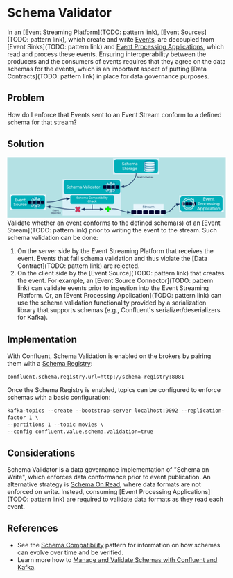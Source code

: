 # Schema Validator
In an [Event Streaming Platform](TODO: pattern link), [Event Sources](TODO: pattern link), which create and write [Events](../event/event.md), are decoupled from [Event Sinks](TODO: pattern link) and [Event Processing Applications](../event-processing/event-processing-application.md), which read and process these events. Ensuring interoperability between the producers and the consumers of events requires that they agree on the data schemas for the events, which is an important aspect of putting [Data Contracts](TODO: pattern link) in place for data governance purposes.

## Problem
How do I enforce that Events sent to an Event Stream conform to a defined schema for that stream?

## Solution
![schema-validator](../img/schema-validator.png)
Validate whether an event conforms to the defined schema(s) of an [Event Stream](TODO: pattern link) prior to writing the event to the stream.  Such schema validation can be done:

1. On the server side by the Event Streaming Platform that receives the event. Events that fail schema validation and thus violate the [Data Contract](TODO: pattern link) are rejected.
2. On the client side by the [Event Source](TODO: pattern link) that creates the event. For example, an [Event Source Connector](TODO: pattern link) can validate events prior to ingestion into the Event Streaming Platform. Or, an [Event Processing Application](TODO: pattern link) can use the schema validation functionality provided by a serialization library that supports schemas (e.g., Confluent's serializer/deserializers for Kafka).

## Implementation
With Confluent, Schema Validation is enabled on the brokers by pairing them with a [Schema Registry]((https://docs.confluent.io/platform/current/schema-registry/index.html)): 
```
confluent.schema.registry.url=http://schema-registry:8081 
```

Once the Schema Registry is enabled, topics can be configured to enforce schemas with a basic configuration:
```
kafka-topics --create --bootstrap-server localhost:9092 --replication-factor 1 \
--partitions 1 --topic movies \
--config confluent.value.schema.validation=true
```

## Considerations
Schema Validator is a data governance implementation of "Schema on Write", which enforces data conformance prior to event publication. An alternative strategy is [Schema On Read](../event/schema-on-read.md), where data formats are not enforced on write. Instead, consuming [Event Processing Applications](TODO: pattern link) are required to validate data formats as they read each event. 

## References
* See the [Schema Compatibility](../event-stream/schema-compatibility.md) pattern for information on how schemas can evolve over time and be verified.
* Learn more how to [Manage and Validate Schemas with Confluent and Kafka](https://docs.confluent.io/cloud/current/client-apps/schemas-manage.html).
